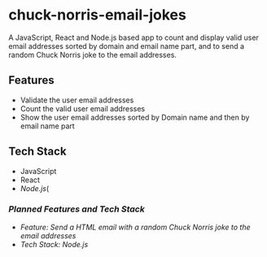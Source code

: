 # chuck-norris-email-jokes

A JavaScript, React and Node.js based app to count and display valid user email addresses sorted by domain and email name part, and to send a random Chuck Norris joke to the email addresses.

<h2>Features</h2>
<ul>
  <li>Validate the user email addresses</li>
  <li>Count the valid user email addresses</li>
  <li>Show the user email addresses sorted by Domain name and then by email name part</li>
</ul>

<h2>Tech Stack</h2>
<ul>
  <li>JavaScript</li>
  <li>React</li>
  <li><em>Node.js</em>(</li>
</ul>


<h3><em>Planned Features and Tech Stack</em></h3>
<ul>
  <li><em>Feature: Send a HTML email with a random Chuck Norris joke to the email addresses</em></li>
  <li><em>Tech Stack: Node.js</em></li>
</ul>
